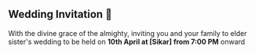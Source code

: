

## Wedding Invitation :ring:

With the divine grace of the almighty,
inviting you and your family to elder sister's wedding to be held on **10th April at [Sikar] from 7:00 PM** onward




